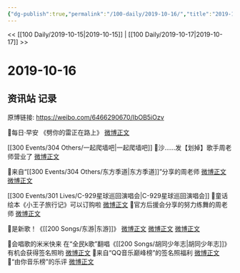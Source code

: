 ```yaml
---
{"dg-publish":true,"permalink":"/100-daily/2019-10-16/","title":"2019-10-16"}
---
```



<< [[100 Daily/2019-10-15\|2019-10-15]] | [[100 Daily/2019-10-17\|2019-10-17]] >>

# 2019-10-16

## 资讯站 记录

原博链接: https://weibo.com/6466290670/IbOB5iOzv

🎈每日·早安
《劈你的雷正在路上》
[微博正文](https://m.weibo.cn/6466290670/4427938856120676)

[[300 Events/304 Others/一起爬墙吧\|一起爬墙吧]]
🎈沙……发【划掉】歌手周老师营业了
[微博正文](https://m.weibo.cn/6466290670/4428077771543136)

🎈来自“[[300 Events/304 Others/东方季道\|东方季道]]”分享的周老师
[微博正文](https://m.weibo.cn/6466290670/4427969177573437)
[微博正文](https://m.weibo.cn/6466290670/4428072725536160)

[[300 Events/301 Lives/C-929星球巡回演唱会\|C-929星球巡回演唱会]]
🎈童话绘本《小王子旅行记》可以订购啦
[微博正文](https://m.weibo.cn/6466290670/4427978882272102)
🎈官方后援会分享的努力练舞的周老师
[微博正文](https://m.weibo.cn/6466290670/4428051125260839)

🎈是新歌！《[[200 Songs/东游\|东游]]》
[微博正文](https://m.weibo.cn/6466290670/4427995458109833)
[微博正文](https://m.weibo.cn/6466290670/4428029147143706)
[微博正文](https://m.weibo.cn/6466290670/4428096004351418)

🎈会唱歌的米米快来
在“全民k歌”翻唱《[[200 Songs/胡同少年志\|胡同少年志]]》
有机会获得签名照哟
[微博正文](https://m.weibo.cn/6466290670/4428049476640773)
🎈来自“QQ音乐巅峰榜”的签名照福利
[微博正文](https://m.weibo.cn/6466290670/4428050369877852)
🎈“由你音乐榜”的乐评
[微博正文](https://m.weibo.cn/6466290670/4428053817937230)
